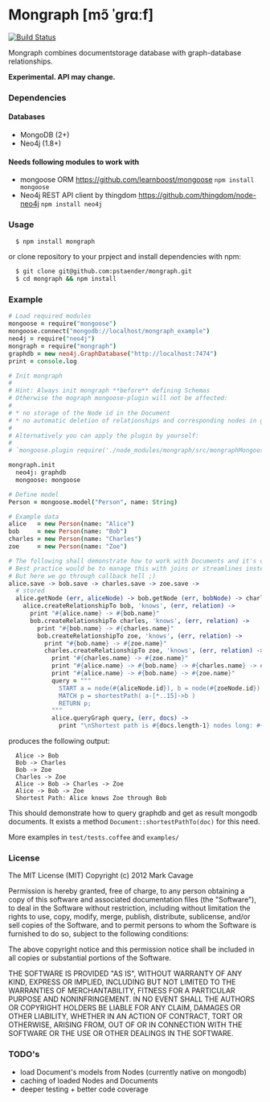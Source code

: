 Mongraph [mɔ̃ ˈɡrɑːf]
========

[![Build Status](https://api.travis-ci.org/pstaender/mongraph.png)](https://travis-ci.org/pstaender/mongraph)

Mongraph combines documentstorage database with graph-database relationships.

**Experimental. API may change.**

### Dependencies

#### Databases

* MongoDB (2+)
* Neo4j (1.8+)

#### Needs following modules to work with

* mongoose ORM <https://github.com/learnboost/mongoose> `npm install mongoose`
* Neo4j REST API client by thingdom <https://github.com/thingdom/node-neo4j> `npm install neo4j`

### Usage

```sh
  $ npm install mongraph
```

or clone repository to your prpject and install dependencies with npm:

```sh
  $ git clone git@github.com:pstaender/mongraph.git
  $ cd mongraph && npm install
```

### Example 

```coffeescript
# Load required modules
mongoose = require("mongoose")
mongoose.connect("mongodb://localhost/mongraph_example")
neo4j = require("neo4j")
mongraph = require("mongraph")
graphdb = new neo4j.GraphDatabase("http://localhost:7474")
print = console.log

# Init mongraph
#
# Hint: Always init mongraph **before** defining Schemas
# Otherwise the mograph mongoose-plugin will not be affected:
#
# * no storage of the Node id in the Document
# * no automatic deletion of relationships and corresponding nodes in graphdb
# 
# Alternatively you can apply the plugin by yourself:
# 
# `mongoose.plugin require('./node_modules/mongraph/src/mongraphMongoosePlugin')`

mongraph.init
  neo4j: graphdb
  mongoose: mongoose

# Define model
Person = mongoose.model("Person", name: String)

# Example data
alice   = new Person(name: "Alice")
bob     = new Person(name: "Bob")
charles = new Person(name: "Charles")
zoe     = new Person(name: "Zoe")

# The following shall demonstrate how to work with Documents and it's corresponding Nodes
# Best practice would be to manage this with joins or streamlines instead of seperate callbacks
# But here we go through callback hell ;)
alice.save -> bob.save -> charles.save -> zoe.save ->
  # stored
  alice.getNode (err, aliceNode) -> bob.getNode (err, bobNode) -> charles.getNode (err, charlesNode) -> zoe.getNode (err, zoeNode) ->
    alice.createRelationshipTo bob, 'knows', (err, relation) ->
      print "#{alice.name} -> #{bob.name}"
      bob.createRelationshipTo charles, 'knows', (err, relation) ->
        print "#{bob.name} -> #{charles.name}"
        bob.createRelationshipTo zoe, 'knows', (err, relation) ->
          print "#{bob.name} -> #{zoe.name}"
          charles.createRelationshipTo zoe, 'knows', (err, relation) ->
            print "#{charles.name} -> #{zoe.name}"
            print "#{alice.name} -> #{bob.name} -> #{charles.name} -> #{zoe.name}"
            print "#{alice.name} -> #{bob.name} -> #{zoe.name}"
            query = """
              START a = node(#{aliceNode.id}), b = node(#{zoeNode.id}) 
              MATCH p = shortestPath( a-[*..15]->b )
              RETURN p;
            """
            alice.queryGraph query, (err, docs) ->
              print "\nShortest path is #{docs.length-1} nodes long: #{docs[0].name} knows #{docs[2].name} through #{docs[1].name}"

```

produces the following output:

```
  Alice -> Bob
  Bob -> Charles
  Bob -> Zoe
  Charles -> Zoe
  Alice -> Bob -> Charles -> Zoe
  Alice -> Bob -> Zoe
  Shortest Path: Alice knows Zoe through Bob
```

This should demonstrate how to query graphdb and get as result mongodb documents. It exists a method `Document::shortestPathTo(doc)` for this need.

More examples in `test/tests.coffee` and `examples/`

### License

The MIT License (MIT) Copyright (c) 2012 Mark Cavage

Permission is hereby granted, free of charge, to any person obtaining a copy of this software and associated documentation files (the "Software"), to deal in the Software without restriction, including without limitation the rights to use, copy, modify, merge, publish, distribute, sublicense, and/or sell copies of the Software, and to permit persons to whom the Software is furnished to do so, subject to the following conditions:

The above copyright notice and this permission notice shall be included in all copies or substantial portions of the Software.

THE SOFTWARE IS PROVIDED "AS IS", WITHOUT WARRANTY OF ANY KIND, EXPRESS OR IMPLIED, INCLUDING BUT NOT LIMITED TO THE WARRANTIES OF MERCHANTABILITY, FITNESS FOR A PARTICULAR PURPOSE AND NONINFRINGEMENT. IN NO EVENT SHALL THE AUTHORS OR COPYRIGHT HOLDERS BE LIABLE FOR ANY CLAIM, DAMAGES OR OTHER LIABILITY, WHETHER IN AN ACTION OF CONTRACT, TORT OR OTHERWISE, ARISING FROM, OUT OF OR IN CONNECTION WITH THE SOFTWARE OR THE USE OR OTHER DEALINGS IN THE SOFTWARE.

### TODO's

* load Document's models from Nodes (currently native on mongodb)
* caching of loaded Nodes and Documents
* deeper testing + better code coverage
